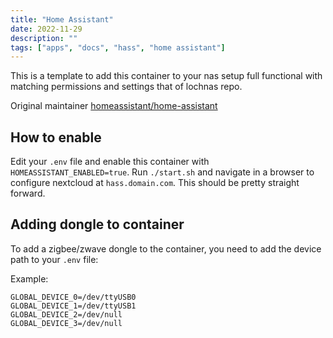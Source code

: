 ```yaml
---
title: "Home Assistant"
date: 2022-11-29
description: ""
tags: ["apps", "docs", "hass", "home assistant"]
---
```


This is a template to add this container to your nas setup full functional with matching permissions and settings that of lochnas repo.

Original maintainer [homeassistant/home-assistant](https://hub.docker.com/r/homeassistant/home-assistant)

## How to enable

Edit your `.env` file and enable this container with `HOMEASSISTANT_ENABLED=true`. Run `./start.sh` and navigate in a browser to configure nextcloud at `hass.domain.com`. This should be pretty straight forward.

## Adding dongle to container

To add a zigbee/zwave dongle to the container, you need to add the device path to your `.env` file:

Example:
```
GLOBAL_DEVICE_0=/dev/ttyUSB0
GLOBAL_DEVICE_1=/dev/ttyUSB1
GLOBAL_DEVICE_2=/dev/null
GLOBAL_DEVICE_3=/dev/null
```